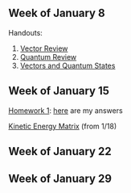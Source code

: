 ## Week of January 8
Handouts: 
1. [Vector Review](/vectors.pdf) 
2. [Quantum Review](/quantum_summary.pdf)
3. [Vectors and Quantum States](/vectors:quantum_states.pdf)

## Week of January 15 
[Homework 1](/HW1.pdf): [here](/hw1.m) are my answers

[Kinetic Energy Matrix](/kinetic.m) (from 1/18)
## Week of January 22
## Week of January 29
